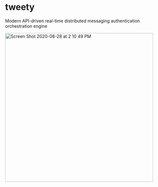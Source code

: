 # tweety
Modern API-driven real-time distributed messaging authentication orchestration engine

<img width="481" alt="Screen Shot 2020-08-28 at 2 10 49 PM" src="https://user-images.githubusercontent.com/1427207/91619057-ef49ee80-e940-11ea-854f-8af30ecf0252.png">
